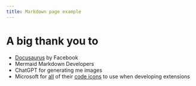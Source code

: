```yaml
---
title: Markdown page example
---
```


# A big thank you to

- [Docusaurus](https://docusaurus.io/) by Facebook
- Mermaid Markdown Developers
- ChatGPT for generating me images
- Microsoft for [all](https://microsoft.github.io/vscode-codicons/dist/codicon.html) of their [code icons](https://github.com/microsoft/vscode-codicons) <i class="codicon codicon-repo"></i> to use when developing extensions


